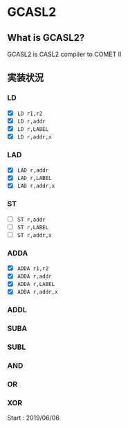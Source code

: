 # GCASL2

## What is GCASL2?

GCASL2 is CASL2 compiler to COMET II

## 実装状況

### LD
- [x] `LD r1,r2`
- [x] `LD r,addr`
- [x] `LD r,LABEL`
- [x] `LD r,addr,x`

### LAD
- [x] `LAD r,addr`
- [x] `LAD r,LABEL`
- [x] `LAD r,addr,x`

 ### ST
- [ ] `ST r,addr`
- [ ] `ST r,LABEL`
- [ ] `ST r,addr,x`

 ### ADDA
- [x] `ADDA r1,r2`
- [x] `ADDA r,addr`
- [x] `ADDA r,LABEL`
- [x] `ADDA r,addr,x`

 ### ADDL
 ### SUBA
 ### SUBL
 ### AND
 ### OR
 ### XOR

Start : 2019/06/06
